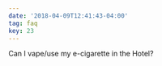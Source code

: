 ```yaml
---
date: '2018-04-09T12:41:43-04:00'
tag: faq
key: 23
---
```

Can I vape/use my e-cigarette in the Hotel?
